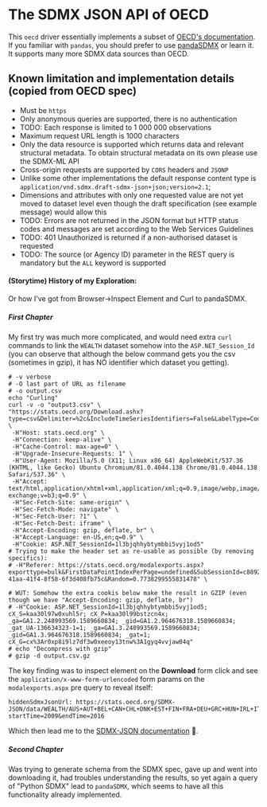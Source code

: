 # The SDMX JSON API of OECD
This `oecd` driver essentially implements a subset of [OECD's documentation](https://data.oecd.org/api/sdmx-json-documentation/).
If you familiar with `pandas`, you should prefer to use [pandaSDMX](https://pandasdmx.readthedocs.io/en/v1.0/) or learn it. It supports many more SDMX data sources than OECD.

## Known limitation and implementation details (copied from OECD spec)
* Must be `https`
* Only anonymous queries are supported, there is no authentication
* TODO: Each response is limited to 1 000 000 observations
* Maximum request URL length is 1000 characters
* Only the data resource is supported which returns data and relevant structural metadata. To obtain structural metadata on its own please use the SDMX-ML API
* Cross-origin requests are supported by `CORS` headers and `JSONP`
* Unlike some other implementations the default response content type is `application/vnd.sdmx.draft-sdmx-json+json;version=2.1`;
* Dimensions and attributes with only one requested value are not yet moved to dataset level even though the draft specification (see example message) would allow this
* TODO: Errors are not returned in the JSON format but HTTP status codes and messages are set according to the Web Services Guidelines
* TODO: 401 Unauthorized is returned if a non-authorised dataset is requested
* TODO: The source (or Agency ID) parameter in the REST query is mandatory but the `ALL` keyword is supported

#### (Storytime) History of my Exploration:
Or how I've got from Browser->Inspect Element and Curl to pandaSDMX.

##### First Chapter
My first try was much more complicated, and would need extra `curl` commands to link the `WEALTH` dataset somehow into the `ASP.NET_Session_Id` (you can observe that although the below command gets you the csv (sometimes in gzip), it has NO identifier which dataset you getting). 
```
# -v verbose
# -O last part of URL as filename
# -o output.csv
echo "Curling"
curl -v -o "output3.csv" \
"https://stats.oecd.org/Download.ashx?type=csv&Delimiter=%2c&IncludeTimeSeriesIdentifiers=False&LabelType=CodeAndLabel&LanguageCode=en" \
 -H"Host: stats.oecd.org" \
 -H"Connection: keep-alive" \
 -H"Cache-Control: max-age=0" \
 -H"Upgrade-Insecure-Requests: 1" \
 -H"User-Agent: Mozilla/5.0 (X11; Linux x86_64) AppleWebKit/537.36 (KHTML, like Gecko) Ubuntu Chromium/81.0.4044.138 Chrome/81.0.4044.138 Safari/537.36" \
 -H"Accept: text/html,application/xhtml+xml,application/xml;q=0.9,image/webp,image/apng,*/*;q=0.8,application/signed-exchange;v=b3;q=0.9" \
 -H"Sec-Fetch-Site: same-origin" \
 -H"Sec-Fetch-Mode: navigate" \
 -H"Sec-Fetch-User: ?1" \
 -H"Sec-Fetch-Dest: iframe" \
 -H"Accept-Encoding: gzip, deflate, br" \
 -H"Accept-Language: en-US,en;q=0.9" \
 -H"Cookie: ASP.NET_SessionId=1l3bjqhhybtymbbi5vyj1od5"
# Trying to make the header set as re-usable as possible (by removing specifics):
# -H"Referer: https://stats.oecd.org/modalexports.aspx?exporttype=bulk&FirstDataPointIndexPerPage=undefined&SubSessionId=c8892a66-41aa-41f4-8f58-6f3d408fb75c&Random=0.7738299555831478" \

# WUT: Somehow the extra cookis below make the result in GZIP (even though we have "Accept-Encoding: gzip, deflate, br")
# -H"Cookie: ASP.NET_SessionId=1l3bjqhhybtymbbi5vyj1od5; cX_S=kaa30l97w0xuhl5r; cX_P=kaa30l99bstzcn4x; _ga=GA1.2.248993569.1589660834; _gid=GA1.2.964676318.1589660834; _gat_UA-136634323-1=1; _ga=GA1.3.248993569.1589660834; _gid=GA1.3.964676318.1589660834; _gat=1; cX_G=cx%3Ar0xp8i9lz7df3w0xeeoy13tnw%3A1gyq4vvjaw04q"
# echo "Decompress with gzip"
# gzip -d output.csv.gz
```

The key finding was to inspect element on the **Download** form click and see the `application/x-www-form-urlencoded` form params on the `modalexports.aspx` pre query to reveal itself:
```
hiddenSdmxJsonUrl: https://stats.oecd.org/SDMX-JSON/data/WEALTH/AUS+AUT+BEL+CAN+CHL+DNK+EST+FIN+FRA+DEU+GRC+HUN+IRL+ITA+JPN+KOR+LVA+LUX+NLD+NZL+NOR+POL+PRT+SVK+SVN+ESP+GBR+USA.T1C5+MNWI+T3AC2+T3AC3+M2MR+T4C5+T4C4+T1C7+PIH+PIH75+PIHR3+T6C2+T6C3+T6C6+T6C7+ST1+ST5+ST10+SB60.TP/all?startTime=2009&endTime=2016
```
Which then lead me to the [SDMX-JSON documentation](https://data.oecd.org/api/sdmx-json-documentation/) :facepalm:. 

##### Second Chapter
Was trying to generate schema from the SDMX spec,
gave up and went into downloading it,
had troubles understanding the results, so yet again a query of "Python SDMX" lead to `pandaSDMX`, which seems to have all this functionality already implemented.